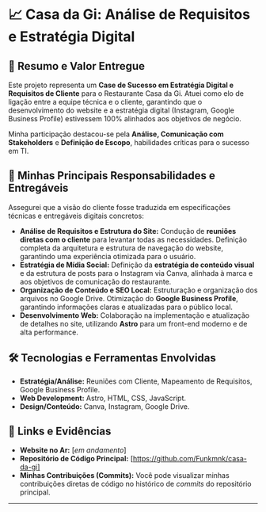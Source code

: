# 📈 Casa da Gi: Análise de Requisitos e Estratégia Digital

## 🌟 Resumo e Valor Entregue

Este projeto representa um **Case de Sucesso em Estratégia Digital e Requisitos de Cliente** para o Restaurante Casa da Gi. Atuei como elo de ligação entre a equipe técnica e o cliente, garantindo que o desenvolvimento do website e a estratégia digital (Instagram, Google Business Profile) estivessem 100% alinhados aos objetivos de negócio.

Minha participação destacou-se pela **Análise, Comunicação com Stakeholders** e **Definição de Escopo**, habilidades críticas para o sucesso em TI.

## 🎯 Minhas Principais Responsabilidades e Entregáveis

Assegurei que a visão do cliente fosse traduzida em especificações técnicas e entregáveis digitais concretos:

* **Análise de Requisitos e Estrutura do Site:** Condução de **reuniões diretas com o cliente** para levantar todas as necessidades. Definição completa da arquitetura e estrutura de navegação do website, garantindo uma experiência otimizada para o usuário.
* **Estratégia de Mídia Social:** Definição da **estratégia de conteúdo visual** e da estrutura de posts para o Instagram via Canva, alinhada à marca e aos objetivos de comunicação do restaurante.
* **Organização de Conteúdo e SEO Local:** Estruturação e organização dos arquivos no Google Drive. Otimização do **Google Business Profile**, garantindo informações claras e atualizadas para o público local.
* **Desenvolvimento Web:** Colaboração na implementação e atualização de detalhes no site, utilizando **Astro** para um front-end moderno e de alta performance.

## 🛠️ Tecnologias e Ferramentas Envolvidas

* **Estratégia/Análise:** Reuniões com Cliente, Mapeamento de Requisitos, Google Business Profile.
* **Web Development:** Astro, HTML, CSS, JavaScript.
* **Design/Conteúdo:** Canva, Instagram, Google Drive.

## 🔗 Links e Evidências

* **Website no Ar:** [*em andamento*]
* **Repositório de Código Principal:** [https://github.com/Funkmnk/casa-da-gi]
* **Minhas Contribuições (Commits):** Você pode visualizar minhas contribuições diretas de código no histórico de *commits* do repositório principal.

---

